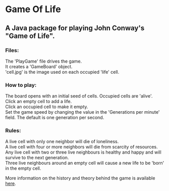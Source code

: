 # Game Of Life
## A Java package for playing John Conway's "Game of Life".  

### Files:
The 'PlayGame' file drives the game.  
It creates a 'GameBoard' object.  
'cell.jpg' is the image used on each occupied 'life' cell.  

### How to play:  
The board opens with an initial seed of cells. 
Occupied cells are 'alive'.  
Click an empty cell to add a life.  
Click an occupied cell to make it empty.    
Set the game speed by changing the value in the 'Generations per minute' field. The default is one generation per second.

### Rules:  
A live cell with only one neighbor will die of loneliness.  
A live cell with four or more neighbors will die from scarcity of resources.  
Any live cell with two or three live neighbours is healthy and happy and will survive to the next generation.  
Three live neighbours around an empty cell will cause a new life to be 'born' in the empty cell.  
  
More information on the history and theory behind the game is available [here](https://en.wikipedia.org/wiki/Conway%27s_Game_of_Life).
